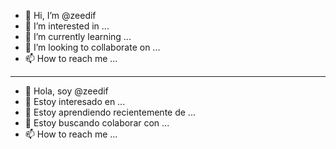 - 👋 Hi, I’m @zeedif
- 👀 I’m interested in ...
- 🌱 I’m currently learning ...
- 💞️ I’m looking to collaborate on ...
- 📫 How to reach me ...

<!---
zeedif/zeedif is a ✨ special ✨ repository because its `README.md` (this file) appears on your GitHub profile.
You can click the Preview link to take a look at your changes.
--->
_______________________________________
- 👋 Hola, soy @zeedif
- 👀 Estoy interesado en ...
- 🌱 Estoy aprendiendo recientemente de ...
- 💞️ Estoy buscando colaborar con ...
- 📫 How to reach me ...

<!---
zeedif/zeedif esun repositorio ✨ especial ✨ porque su `README.md` (este archivo) se muestra en tu perfil de GitHub.
Puede hacer clic en el enlace Preview para ver los cambios.
--->
